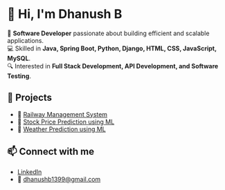 # 👋 Hi, I'm Dhanush B

🚀 **Software Developer** passionate about building efficient and scalable applications.  
💻 Skilled in **Java, Spring Boot, Python, Django, HTML, CSS, JavaScript, MySQL**.  
🔍 Interested in **Full Stack Development, API Development, and Software Testing**.

## 🧠 Projects
- 🔹 [Railway Management System](https://github.com/dhanushb1007/Railway-Management-System)
- 🔹 [Stock Price Prediction using ML](https://github.com/dhanushb1007/Stock-Price-Prediction)
- 🔹 [Weather Prediction using ML](https://github.com/dhanushb1007/Weather-Prediction)

## 📫 Connect with me
- [LinkedIn](https://linkedin.com/in/dhanushb1007)
- 📧 dhanushb1399@gmail.com
